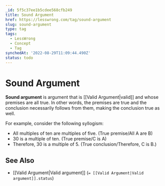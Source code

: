 ```yaml
---
_id: 5f5c37ee1b5cdee568cfb249
title: Sound Argument
href: https://lesswrong.com/tag/sound-argument
slug: sound-argument
type: tag
tags:
  - LessWrong
  - Concept
  - Tag
synchedAt: '2022-08-29T11:09:44.490Z'
status: todo
---
```


# Sound Argument

**Sound argument** is argument that is [[Valid Argument|valid]] and whose premises are all true. In other words, the premises are true and the conclusion necessarily follows from them, making the conclusion true as well.

For example, consider the following syllogism:

- All multiples of ten are multiples of five. (True premise/All A are B)
- 30 is a multiple of ten. (True premise/C is A)
- Therefore, 30 is a multiple of 5. (True conclusion/Therefore, C is B.)

## See Also

- [[Valid Argument|Valid argument]] (`= [[Valid Argument|Valid argument]].status`)
